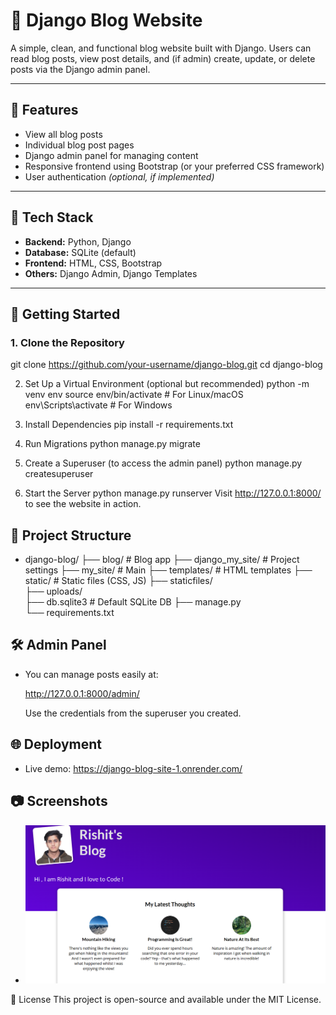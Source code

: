 # 📝 Django Blog Website

A simple, clean, and functional blog website built with Django. Users can read blog posts, view post details, and (if admin) create, update, or delete posts via the Django admin panel.

---

## 📌 Features

- View all blog posts  
- Individual blog post pages  
- Django admin panel for managing content  
- Responsive frontend using Bootstrap (or your preferred CSS framework)  
- User authentication *(optional, if implemented)*  

---

## 🔧 Tech Stack

- **Backend:** Python, Django  
- **Database:** SQLite (default)  
- **Frontend:** HTML, CSS, Bootstrap  
- **Others:** Django Admin, Django Templates  

---

## 🚀 Getting Started

### 1. Clone the Repository

git clone https://github.com/your-username/django-blog.git
cd django-blog

2. Set Up a Virtual Environment (optional but recommended)
python -m venv env
source env/bin/activate     # For Linux/macOS
env\Scripts\activate        # For Windows

3. Install Dependencies
pip install -r requirements.txt

4. Run Migrations
python manage.py migrate

5. Create a Superuser (to access the admin panel)
python manage.py createsuperuser

6. Start the Server
python manage.py runserver
Visit http://127.0.0.1:8000/ to see the website in action.

## 📁 Project Structure

- django-blog/
  ├── blog/               # Blog app
  ├── django_my_site/     # Project settings
  ├── my_site/            # Main
  ├── templates/          # HTML templates
  ├── static/             # Static files (CSS, JS)
  ├── staticfiles/        
  ├── uploads/            
  ├── db.sqlite3          # Default SQLite DB
  ├── manage.py           
  └── requirements.txt    

## 🛠️ Admin Panel

- You can manage posts easily at:

  http://127.0.0.1:8000/admin/

  Use the credentials from the superuser you created.

## 🌐 Deployment

- Live demo: https://django-blog-site-1.onrender.com/

## 📷 Screenshots

- ![Blog Screenshot](uploads/posts/Screenshot%202025-08-03%20115551.png)

📄 License
This project is open-source and available under the MIT License.
